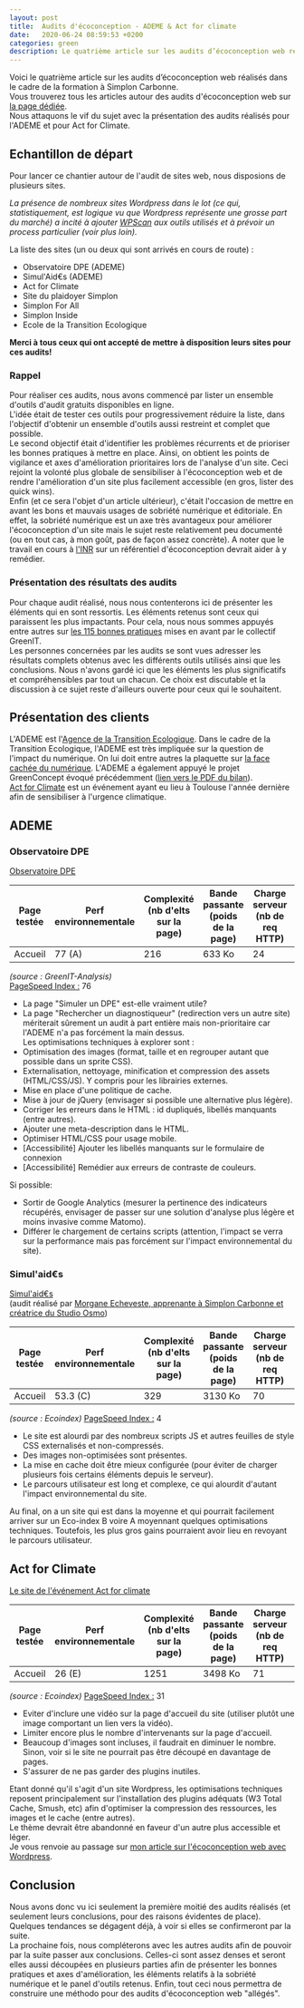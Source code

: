 ```yaml
---
layout: post
title:  Audits d'écoconception - ADEME & Act for climate
date:   2020-06-24 08:59:53 +0200
categories: green
description: Le quatrième article sur les audits d’écoconception web réalisés dans le cadre de la formation à Simplon Carbonne. Nous attaquons le vif du sujet avec la présentation des audits réalisés pour l'ADEME et pour Act for Climate.  
---
```


Voici le quatrième article sur les audits d’écoconception web réalisés dans le cadre de la formation à Simplon Carbonne.   
Vous trouverez tous les articles autour des audits d'écoconception web sur [la page dédiée](https://ldevernay.github.io/Audits.html).   
Nous attaquons le vif du sujet avec la présentation des audits réalisés pour l'ADEME et pour Act for Climate.  


## Echantillon de départ 
Pour lancer ce chantier autour de l'audit de sites web, nous disposions de plusieurs sites. 

*La présence de nombreux sites Wordpress dans le lot (ce qui, statistiquement, est logique vu que Wordpress représente une grosse part du marché) a incité à ajouter [WPScan](https://wpscan.org/) aux outils utilisés et à prévoir un process particulier (voir plus loin).*   

La liste des sites (un ou deux qui sont arrivés en cours de route) : 
* Observatoire DPE (ADEME)
* Simul'Aid€s (ADEME)
* Act for Climate
* Site du plaidoyer Simplon
* Simplon For All
* Simplon Inside
* Ecole de la Transition Ecologique
  
**Merci à tous ceux qui ont accepté de mettre à disposition leurs sites pour ces audits!**
  
### Rappel
Pour réaliser ces audits, nous avons commencé par lister un ensemble d'outils d'audit gratuits disponibles en ligne.   
L'idée était de tester ces outils pour progressivement réduire la liste, dans l'objectif d'obtenir un ensemble d'outils aussi restreint et complet que possible.   
Le second objectif était d'identifier les problèmes récurrents et de prioriser les bonnes pratiques à mettre en place. Ainsi, on obtient les points de vigilance et axes d'amélioration prioritaires lors de l'analyse d'un site. Ceci rejoint la volonté plus globale de sensibiliser à l'écoconception web et de rendre l'amélioration d'un site plus facilement accessible (en gros, lister des quick wins).  
Enfin (et ce sera l'objet d'un article ultérieur), c'était l'occasion de mettre en avant les bons et mauvais usages de sobriété numérique et éditoriale. En effet, la sobriété numérique est un axe très avantageux pour améliorer l'écoconception d'un site mais le sujet reste relativement peu documenté (ou en tout cas, à mon goût, pas de façon assez concrète). A noter que le travail en cours à [l'INR](https://institutnr.org/) sur un référentiel d'écoconception devrait aider à y remédier. 

### Présentation des résultats des audits
Pour chaque audit réalisé, nous nous contenterons ici de présenter les éléments qui en sont ressortis. 
Les éléments retenus sont ceux qui paraissent les plus impactants. Pour cela, nous nous sommes appuyés entre autres sur [les 115 bonnes pratiques](https://collectif.greenit.fr/ecoconception-web/115-bonnes-pratiques-eco-conception_web.html) mises en avant par le collectif GreenIT.  
Les personnes concernées par les audits se sont vues adresser les résultats complets obtenus avec les différents outils utilisés ainsi que les conclusions. Nous n'avons gardé ici que les éléments les plus significatifs et compréhensibles par tout un chacun. Ce choix est discutable et la discussion à ce sujet reste d'ailleurs ouverte pour ceux qui le souhaitent.  

## Présentation des clients
L'ADEME est l'[Agence de la Transition Ecologique](https://www.ademe.fr/). Dans le cadre de la Transition Ecologique, l'ADEME est très impliquée sur la question de l'impact du numérique. On lui doit entre autres la plaquette sur [la face cachée du numérique](https://www.ademe.fr/sites/default/files/assets/documents/guide-pratique-face-cachee-numerique.pdf). L'ADEME a également appuyé le projet GreenConcept évoqué précédemment ([lien vers le PDF du bilan](http://www.greenconcept-innovation.fr/wp-content/uploads/2020/02/greenconcept_21022020.pdf)).   
[Act for Climate](https://www.act-for-climate.fr/) est un événement ayant eu lieu à Toulouse l'année dernière afin de sensibiliser à l'urgence climatique. 
  
## ADEME 
### Observatoire DPE  
[Observatoire DPE](https://www.observatoire-dpe.fr/)     
         
| Page testée | Perf environnementale | Complexité (nb d'elts sur la page) | Bande passante (poids de la page)    | Charge serveur (nb de req HTTP) | Empreinte GES (gC02e) | Empreinte eau (cl) |    
| ------ | ------ | ------ | ------ | ------ | ------ | ------ |   
| Accueil | 77 (A) | 216 |633 Ko | 24 |1.46 |2.19 |  


*(source : GreenIT-Analysis)*   
[PageSpeed Index :](https://developers.google.com/speed/pagespeed/insights/) 76 
* La page "Simuler un DPE" est-elle vraiment utile? 
* La page "Rechercher un diagnostiqueur" (redirection vers un autre site) mériterait sûrement un audit à part entière mais non-prioritaire car l'ADEME n'a pas forcément la main dessus.  
Les optimisations techniques à explorer sont : 
* Optimisation des images (format, taille et en regrouper autant que possible dans un sprite CSS). 
* Externalisation, nettoyage, minification et compression des assets (HTML/CSS/JS). Y compris pour les librairies externes. 
* Mise en place d'une politique de cache. 
* Mise à jour de jQuery (envisager si possible une alternative plus légère). 
* Corriger les erreurs dans le HTML : id dupliqués, libellés manquants (entre autres). 
* Ajouter une meta-description dans le HTML. 
* Optimiser HTML/CSS pour usage mobile. 
* [Accessibilité] Ajouter les libellés manquants sur le formulaire de connexion 
* [Accessibilité] Remédier aux erreurs de contraste de couleurs.   
   
Si possible: 
* Sortir de Google Analytics (mesurer la pertinence des indicateurs récupérés, envisager de passer sur une solution d'analyse plus légère et moins invasive comme Matomo). 
* Différer le chargement de certains scripts (attention, l'impact se verra sur la performance mais pas forcément sur l'impact environnemental du site).   

### Simul'aid€s 
[Simul'aid€s](http://www.normandie.infoenergie.org/vos-aides/simuler-vos-aides/)     
(audit réalisé par [Morgane Echeveste, apprenante à Simplon Carbonne et créatrice du Studio Osmo](https://twitter.com/Moetxea))       
   
| Page testée | Perf environnementale | Complexité (nb d'elts sur la page) | Bande passante (poids de la page) | Charge serveur (nb de req HTTP) | Empreinte GES (gC02e) | Empreinte eau (cl) |   
| ------ | ------ | ------ | ------ | ------ | ------ | ------ |   
| Accueil | 53.3 (C) | 329 |3130 Ko | 70 |1.93 |2.9 |    
    
*(source : Ecoindex)* 
[PageSpeed Index :](https://developers.google.com/speed/pagespeed/insights/) 4    
* Le site est alourdi par des nombreux scripts JS et autres feuilles de style CSS externalisés et non-compressés.    
* Des images non-optimisées sont présentes.   
* La mise en cache doit être mieux configurée (pour éviter de charger plusieurs fois certains éléments depuis le serveur). 
* Le parcours utilisateur est long et complexe, ce qui alourdit d'autant l'impact environnemental du site.   
  
Au final, on a un site qui est dans la moyenne et qui pourrait facilement arriver sur un Eco-index B voire A moyennant quelques optimisations techniques. Toutefois, les plus gros gains pourraient avoir lieu en revoyant le parcours utilisateur.   


## Act for Climate 
[Le site de l'événement Act for climate](https://www.act-for-climate.fr/)       
          
| Page testée | Perf environnementale | Complexité (nb d'elts sur la page) | Bande passante (poids de la page) | Charge serveur (nb de req HTTP) | Empreinte GES (gC02e) | Empreinte eau (cl) |   
| ------ | ------ | ------ | ------ | ------ | ------ | ------ |    
| Accueil | 26 (E) | 1251 |3498 Ko | 71 |2.48 |3.72 |     
   
*(source : Ecoindex)* 
[PageSpeed Index :](https://developers.google.com/speed/pagespeed/insights/) 31 
* Eviter d'inclure une vidéo sur la page d'accueil du site (utiliser plutôt une image comportant un lien vers la vidéo). 
* Limiter encore plus le nombre d'intervenants sur la page d'accueil. 
* Beaucoup d'images sont incluses, il faudrait en diminuer le nombre. Sinon, voir si le site ne pourrait pas être découpé en davantage de pages.
* S'assurer de ne pas garder des plugins inutiles. 

Etant donné qu'il s'agit d'un site Wordpress, les optimisations techniques reposent principalement sur l'installation des plugins adéquats (W3 Total Cache, Smush, etc) afin d'optimiser la compression des ressources, les images et le cache (entre autres).  
Le thème devrait être abandonné en faveur d'un autre plus accessible et léger.   
Je vous renvoie au passage sur [mon article sur l'écoconception web avec Wordpress](https://ldevernay.github.io/green/2019/12/13/wordpress_eco.html). 

## Conclusion
Nous avons donc vu ici seulement la première moitié des audits réalisés (et seulement leurs conclusions, pour des raisons évidentes de place). Quelques tendances se dégagent déjà, à voir si elles se confirmeront par la suite.  
La prochaine fois, nous compléterons avec les autres audits afin de pouvoir par la suite passer aux conclusions. Celles-ci sont assez denses et seront elles aussi découpées en plusieurs parties afin de présenter les bonnes pratiques et axes d'amélioration, les éléments relatifs à la sobriété numérique et le panel d'outils retenus. Enfin, tout ceci nous permettra de construire une méthodo pour des audits d'écoconception web "allégés". 
